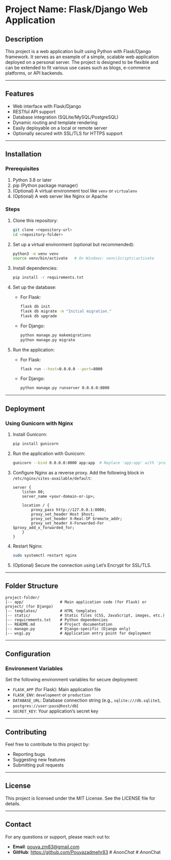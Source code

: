 # Project Name: **Flask/Django Web Application**

## Description
This project is a web application built using Python with Flask/Django framework. It serves as an example of a simple, scalable web application deployed on a personal server. The project is designed to be flexible and can be extended to fit various use cases such as blogs, e-commerce platforms, or API backends.

---

## Features
- Web interface with Flask/Django
- RESTful API support
- Database integration (SQLite/MySQL/PostgreSQL)
- Dynamic routing and template rendering
- Easily deployable on a local or remote server
- Optionally secured with SSL/TLS for HTTPS support

---

## Installation

### Prerequisites
1. Python 3.8 or later
2. pip (Python package manager)
3. (Optional) A virtual environment tool like `venv` or `virtualenv`
4. (Optional) A web server like Nginx or Apache

### Steps

1. Clone this repository:
   ```bash
   git clone <repository-url>
   cd <repository-folder>
   ```

2. Set up a virtual environment (optional but recommended):
   ```bash
   python3 -m venv venv
   source venv/bin/activate   # On Windows: venv\Scripts\activate
   ```

3. Install dependencies:
   ```bash
   pip install -r requirements.txt
   ```

4. Set up the database:
   - For Flask:
     ```bash
     flask db init
     flask db migrate -m "Initial migration."
     flask db upgrade
     ```
   - For Django:
     ```bash
     python manage.py makemigrations
     python manage.py migrate
     ```

5. Run the application:
   - For Flask:
     ```bash
     flask run --host=0.0.0.0 --port=8000
     ```
   - For Django:
     ```bash
     python manage.py runserver 0.0.0.0:8000
     ```

---

## Deployment

### Using Gunicorn with Nginx
1. Install Gunicorn:
   ```bash
   pip install gunicorn
   ```

2. Run the application with Gunicorn:
   ```bash
   gunicorn --bind 0.0.0.0:8000 app:app  # Replace 'app:app' with 'project.wsgi:application' for Django
   ```

3. Configure Nginx as a reverse proxy. Add the following block in `/etc/nginx/sites-available/default`:
   ```nginx
   server {
       listen 80;
       server_name <your-domain-or-ip>;

       location / {
           proxy_pass http://127.0.0.1:8000;
           proxy_set_header Host $host;
           proxy_set_header X-Real-IP $remote_addr;
           proxy_set_header X-Forwarded-For $proxy_add_x_forwarded_for;
       }
   }
   ```

4. Restart Nginx:
   ```bash
   sudo systemctl restart nginx
   ```

5. (Optional) Secure the connection using Let’s Encrypt for SSL/TLS.

---

## Folder Structure
```
project-folder/
|-- app/                # Main application code (for Flask) or project/ (for Django)
|-- templates/          # HTML templates
|-- static/             # Static files (CSS, JavaScript, images, etc.)
|-- requirements.txt    # Python dependencies
|-- README.md           # Project documentation
|-- manage.py           # Django-specific (Django only)
|-- wsgi.py             # Application entry point for deployment
```

---

## Configuration
### Environment Variables
Set the following environment variables for secure deployment:
- `FLASK_APP` (for Flask): Main application file
- `FLASK_ENV`: `development` or `production`
- `DATABASE_URL`: Database connection string (e.g., `sqlite:///db.sqlite3`, `postgres://user:pass@host/db`)
- `SECRET_KEY`: Your application’s secret key

---

## Contributing
Feel free to contribute to this project by:
- Reporting bugs
- Suggesting new features
- Submitting pull requests

---

## License
This project is licensed under the MIT License. See the LICENSE file for details.

---

## Contact
For any questions or support, please reach out to:
- **Email**: pouya.zm83@gmail.com
- **GitHub**: https://github.com/Pouyazadmehr83
#   A n o n _ C h a t  
 #   A n o n _ C h a t  
 